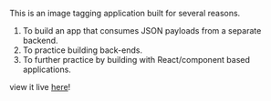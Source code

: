 This is an image tagging application built for several reasons.

1) To build an app that consumes JSON payloads from a separate backend.
2) To practice building back-ends.
3) To further practice by building with React/component based applications.

view it live [here](https://nsars19.github.io/Image-Tagger/)!
